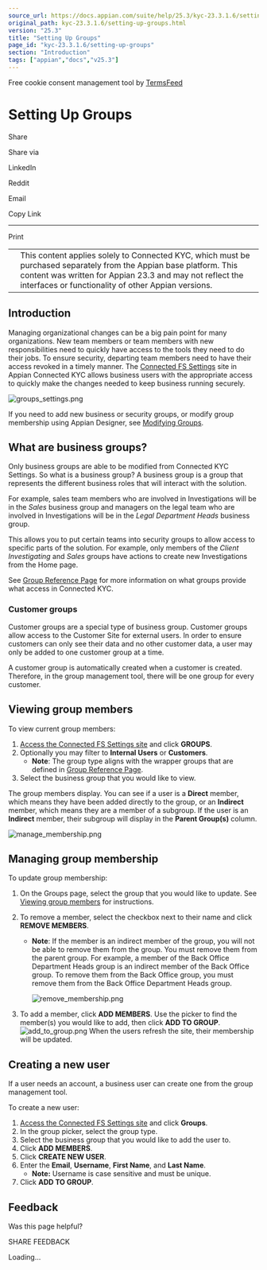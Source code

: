 ```yaml
---
source_url: https://docs.appian.com/suite/help/25.3/kyc-23.3.1.6/setting-up-groups.html
original_path: kyc-23.3.1.6/setting-up-groups.html
version: "25.3"
title: "Setting Up Groups"
page_id: "kyc-23.3.1.6/setting-up-groups"
section: "Introduction"
tags: ["appian","docs","v25.3"]
---
```



Free cookie consent management tool by [TermsFeed](https://www.termsfeed.com/)

# Setting Up Groups

Share

Share via

LinkedIn

Reddit

Email

Copy Link

* * *

Print

<table><tbody><tr><td><i class="fa fa-check-square-o" aria-hidden="true"></i></td><td>This content applies solely to Connected KYC, which must be purchased separately from the Appian base platform. This content was written for Appian 23.3 and may not reflect the interfaces or functionality of other Appian versions.</td></tr></tbody></table>

## Introduction

Managing organizational changes can be a big pain point for many organizations. New team members or team members with new responsibilities need to quickly have access to the tools they need to do their jobs. To ensure security, departing team members need to have their access revoked in a timely manner. The [Connected FS Settings](using-fs-settings.html#accessing-the-connected-fs-settings-site) site in Appian Connected KYC allows business users with the appropriate access to quickly make the changes needed to keep business running securely.

![groups_settings.png](images/groups_settings.png)

If you need to add new business or security groups, or modify group membership using Appian Designer, see [Modifying Groups](modifying-groups.html).

## What are business groups?

Only business groups are able to be modified from Connected KYC Settings. So what is a business group? A business group is a group that represents the different business roles that will interact with the solution.

For example, sales team members who are involved in Investigations will be in the _Sales_ business group and managers on the legal team who are involved in Investigations will be in the _Legal Department Heads_ business group.

This allows you to put certain teams into security groups to allow access to specific parts of the solution. For example, only members of the _Client Investigating_ and _Sales_ groups have actions to create new Investigations from the Home page.

See [Group Reference Page](groups-reference-page.html) for more information on what groups provide what access in Connected KYC.

### Customer groups

Customer groups are a special type of business group. Customer groups allow access to the Customer Site for external users. In order to ensure customers can only see their data and no other customer data, a user may only be added to one customer group at a time.

A customer group is automatically created when a customer is created. Therefore, in the group management tool, there will be one group for every customer.

## Viewing group members

To view current group members:

1.  [Access the Connected FS Settings site](using-fs-settings.html#accessing-the-connected-fs-settings-site) and click **GROUPS**.
2.  Optionally you may filter to **Internal Users** or **Customers**.
    -   **Note**: The group type aligns with the wrapper groups that are defined in [Group Reference Page](groups-reference-page.html#wrapper-group-membership).
3.  Select the business group that you would like to view.

The group members display. You can see if a user is a **Direct** member, which means they have been added directly to the group, or an **Indirect** member, which means they are a member of a subgroup. If the user is an **Indirect** member, their subgroup will display in the **Parent Group(s)** column.

![manage_membership.png](images/manage_membership.png)

## Managing group membership

To update group membership:

1.  On the Groups page, select the group that you would like to update. See [Viewing group members](#viewing-group-members) for instructions.
2.  To remove a member, select the checkbox next to their name and click **REMOVE MEMBERS**.
    -   **Note**: If the member is an indirect member of the group, you will not be able to remove them from the group. You must remove them from the parent group. For example, a member of the Back Office Department Heads group is an indirect member of the Back Office group. To remove them from the Back Office group, you must remove them from the Back Office Department Heads group.

        ![remove_membership.png](images/remove_membership.png)

3.  To add a member, click **ADD MEMBERS**. Use the picker to find the member(s) you would like to add, then click **ADD TO GROUP**. ![add_to_group.png](images/add_to_group.png) When the users refresh the site, their membership will be updated.

## Creating a new user

If a user needs an account, a business user can create one from the group management tool.

To create a new user:

1.  [Access the Connected FS Settings site](using-fs-settings.html#accessing-the-connected-fs-settings-site) and click **Groups**.
2.  In the group picker, select the group type.
3.  Select the business group that you would like to add the user to.
4.  Click **ADD MEMBERS**.
5.  Click **CREATE NEW USER**.
6.  Enter the **Email**, **Username**, **First Name**, and **Last Name**.
    -   **Note:** Username is case sensitive and must be unique.
7.  Click **ADD TO GROUP**.

## Feedback

Was this page helpful?

SHARE FEEDBACK

Loading...